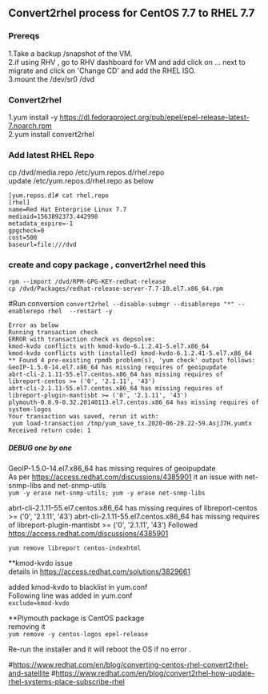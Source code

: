 ## Convert2rhel process for CentOS 7.7 to RHEL 7.7 ##

### Prereqs ###
1.Take a backup /snapshot of the VM.  
2.if using RHV , go to RHV dashboard for VM and add click on ... next to migrate and click on 'Change CD' and add the RHEL ISO.  
3.mount the  /dev/sr0 /dvd  

### Convert2rhel  ###
1.yum install -y https://dl.fedoraproject.org/pub/epel/epel-release-latest-7.noarch.rpm  
2.yum install convert2rhel  

### Add latest RHEL Repo ###
cp /dvd/media.repo  /etc/yum.repos.d/rhel.repo  
update /etc/yum.repos.d/rhel.repo as below  
```
[yum.repos.d]# cat rhel.repo
[rhel]
name=Red Hat Enterprise Linux 7.7
mediaid=1563892373.442998
metadata_expire=-1
gpgcheck=0
cost=500
baseurl=file:///dvd
```
### create and copy package , convert2rhel need this ###

```mkdir -p /usr/share/convert2rhel/redhat-release/Server/  
rpm --import /dvd/RPM-GPG-KEY-redhat-release  
cp /dvd/Packages/redhat-release-server-7.7-10.el7.x86_64.rpm  
```
#Run conversion
``` convert2rhel --disable-submgr --disablerepo "*" --enablerepo rhel  --restart -y ```

``` log ---Failed First time -----
Error as below
Running transaction check
ERROR with transaction check vs depsolve:
kmod-kvdo conflicts with kmod-kvdo-6.1.2.41-5.el7.x86_64
kmod-kvdo conflicts with (installed) kmod-kvdo-6.1.2.41-5.el7.x86_64
** Found 4 pre-existing rpmdb problem(s), 'yum check' output follows:
GeoIP-1.5.0-14.el7.x86_64 has missing requires of geoipupdate
abrt-cli-2.1.11-55.el7.centos.x86_64 has missing requires of libreport-centos >= ('0', '2.1.11', '43')
abrt-cli-2.1.11-55.el7.centos.x86_64 has missing requires of libreport-plugin-mantisbt >= ('0', '2.1.11', '43')
plymouth-0.8.9-0.32.20140113.el7.centos.x86_64 has missing requires of system-logos
Your transaction was saved, rerun it with:
 yum load-transaction /tmp/yum_save_tx.2020-06-29.22-59.AsjJ7H.yumtx
Received return code: 1
```


##### DEBUG one by one #####
GeoIP-1.5.0-14.el7.x86_64 has missing requires of geoipupdate  
As per https://access.redhat.com/discussions/4385901 it an issue with  net-snmp-libs and net-snmp-utils  
``` yum -y erase net-snmp-utils; yum -y erase net-snmp-libs ```

abrt-cli-2.1.11-55.el7.centos.x86_64 has missing requires of libreport-centos >= ('0', '2.1.11', '43')
abrt-cli-2.1.11-55.el7.centos.x86_64 has missing requires of libreport-plugin-mantisbt >= ('0', '2.1.11', '43')
Followed https://access.redhat.com/discussions/4385901

``` yum remove libreport centos-indexhtml ```





**kmod-kvdo issue  
details in https://access.redhat.com/solutions/3829661  

added kmod-kvdo  to blacklist in yum.conf  
Following line was added in yum.conf  
```exclude=kmod-kvdo```

**Plymouth package is CentOS package  
removing it  
``` yum remove -y centos-logos epel-release ```

Re-run the installer and it will reboot the OS if no error .  


#https://www.redhat.com/en/blog/converting-centos-rhel-convert2rhel-and-satellite
#https://www.redhat.com/en/blog/convert2rhel-how-update-rhel-systems-place-subscribe-rhel





